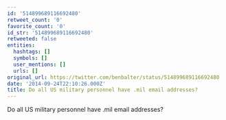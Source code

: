 ```yaml
---
id: '514899689116692480'
retweet_count: '0'
favorite_count: '0'
id_str: '514899689116692480'
retweeted: false
entities:
  hashtags: []
  symbols: []
  user_mentions: []
  urls: []
original_url: https://twitter.com/benbalter/status/514899689116692480
date: '2014-09-24T22:10:26.000Z'
title: Do all US military personnel have .mil email addresses?
---
```


Do all US military personnel have .mil email addresses?